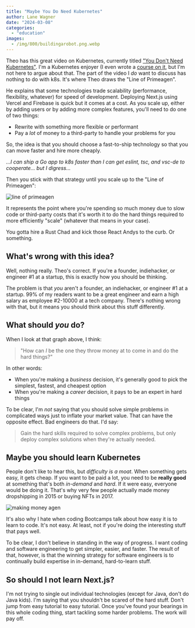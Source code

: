 ```yaml
---
title: "Maybe You Do Need Kubernetes"
author: Lane Wagner
date: "2024-03-08"
categories:
  - "education"
images:
  - /img/800/buildingarobot.png.webp
---
```


Theo has this great video on Kubernetes, currently titled ["You Don't Need Kubernetes"](https://www.youtube.com/watch?v=H5sPGruv2yc). I'm a Kubernetes enjoyer (I even wrote a [course on it](https://www.boot.dev/courses/learn-kubernetes), but I'm not here to argue about that. The part of the video I _do_ want to discuss has nothing to do with k8s. It's where Theo draws the "Line of Primeagen".

He explains that some technologies trade scalability (performance, flexibility, whatever) for speed of development. Deploying Next.js using Vercel and Firebase is quick but it comes at a cost. As you scale up, either by adding users or by adding more complex features, you'll need to do one of two things:

- Rewrite with something more flexible or performant
- Pay a _lot_ of money to a third-party to handle your problems for you

So, the idea is that you should choose a fast-to-ship technology so that you can move faster and hire more cheaply.

_...I can ship a Go app to k8s faster than I can get eslint, tsc, and vsc-de to cooperate... but I digress..._

Then you stick with that strategy until you scale up to the "Line of Primeagen":

![line of primeagen](/img/800/pointofprime.jpeg.webp)

It represents the point where you're spending so much money due to slow code or third-party costs that it's worth it to do the hard things required to more efficiently "scale" (whatever that means in your case).

You gotta hire a Rust Chad and kick those React Andys to the curb. Or something.

## What's wrong with this idea?

Well, nothing really. Theo's correct. If you're a founder, indiehacker, or engineer #1 at a startup, this is exactly how you should be thinking.

The problem is that _you_ aren't a founder, an indiehacker, or engineer #1 at a startup. 99% of my readers want to be a great engineer and earn a high salary as employee #2-10000 at a tech company. There's nothing wrong with that, but it means you should think about this stuff differently.

## What should _you_ do?

When I look at that graph above, I think:

> "How can _I_ be the one they throw money at to come in and do the hard things?"

In other words:

- When you're making a _business_ decision, it's generally good to pick the simplest, fastest, and cheapest option
- When you're making a _career_ decision, it pays to be an expert in hard things

To be clear, I'm _not_ saying that you should solve simple problems in complicated ways just to inflate your market value. That can have the opposite effect. Bad engineers do that. I'd say:

> Gain the hard skills required to solve complex problems, but only deploy complex solutions when they're actually needed.

## Maybe you should learn Kubernetes

People don't like to hear this, but _difficulty is a moat_. When something gets easy, it gets cheap. If you want to be paid a lot, you need to be **really good** at something that's both _in-demand_ and _hard_. If it were easy, everyone would be doing it. That's why very few people actually made money dropshipping in 2015 or buying NFTs in 2017.

![making money agen](/img/800/makingmoneyagen.png.webp)

It's also why I hate when coding Bootcamps talk about how easy it is to learn to code. It's not easy. At least, not if you're doing the interesting stuff that pays well.

To be clear, I don't believe in standing in the way of progress. I want coding and software engineering to get simpler, easier, and faster. The result of that, however, is that the winning strategy for software engineers is to continually build expertise in in-demand, hard-to-learn stuff.

## So should I not learn Next.js?

I'm not trying to single out individual technologies (except for Java, don't do Java kids). I'm saying that you shouldn't be scared of the hard stuff. Don't jump from easy tutorial to easy tutorial. Once you've found your bearings in this whole coding thing, start tackling some harder problems. The work will pay off.
